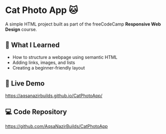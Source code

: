 # Cat Photo App 🐱

A simple HTML project built as part of the freeCodeCamp **Responsive Web Design** course.

## 🧠 What I Learned
- How to structure a webpage using semantic HTML
- Adding links, images, and lists
- Creating a beginner-friendly layout

## 🔗 Live Demo
https://aqsanazirbuilds.github.io/CatPhotoApp/

## 💻 Code Repository
https://github.com/AqsaNazirBuilds/CatPhotoApp

